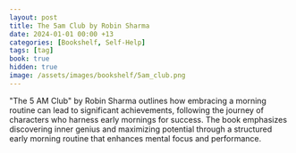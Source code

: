 ```yaml
---
layout: post
title: The 5am Club by Robin Sharma
date: 2024-01-01 00:00 +13
categories: [Bookshelf, Self-Help]
tags: [tag]
book: true
hidden: true
image: /assets/images/bookshelf/5am_club.png
---
```


"The 5 AM Club" by Robin Sharma outlines how embracing a morning routine can lead to significant achievements, following the journey of characters who harness early mornings for success. The book emphasizes discovering inner genius and maximizing potential through a structured early morning routine that enhances mental focus and performance.
